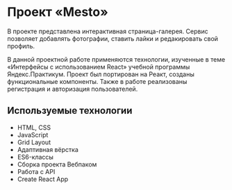 # Проект «Mesto»

В проекте представлена интерактивная страница-галерея. Сервис позволяет добавлять фотографии, ставить лайки и редакировать свой профиль.

В данной проектной работе применяются технологии, изученные в теме «Интерфейсы с использованием React» учебной программы Яндекс.Практикум. Проект был портирован на Реакт, созданы функциональные компоненты. Также в работе реализованы регистрация и авторизация пользователей.
## Используемые технологии

- HTML, CSS
- JavaScript
- Grid Layout
- Адаптивная вёрстка
- ES6-классы
- Сборка проекта Вебпаком
- Работа с API
- Create React App